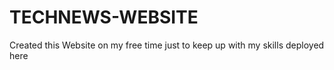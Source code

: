 # TECHNEWS-WEBSITE
Created this Website on my free time just to keep up with my skills
deployed here 
